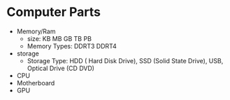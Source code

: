 # Computer Parts
- Memory/Ram
	- size: KB MB GB TB PB
	- Memory Types: DDRT3 DDRT4
- storage
	- Storage Type: HDD ( Hard Disk Drive), SSD (Solid State Drive), USB, Optical Drive (CD DVD)
- CPU
- Motherboard
- GPU




